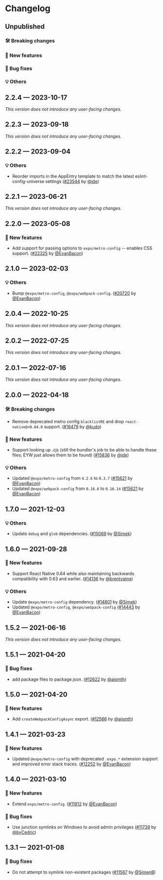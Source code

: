 # Changelog

## Unpublished

### 🛠 Breaking changes

### 🎉 New features

### 🐛 Bug fixes

### 💡 Others

## 2.2.4 — 2023-10-17

_This version does not introduce any user-facing changes._

## 2.2.3 — 2023-09-18

_This version does not introduce any user-facing changes._

## 2.2.2 — 2023-09-04

### 💡 Others

- Reorder imports in the AppEntry template to match the latest eslint-config-universe settings ([#23544](https://github.com/expo/expo/pull/23544) by [@ide](https://github.com/ide))

## 2.2.1 — 2023-06-21

_This version does not introduce any user-facing changes._

## 2.2.0 — 2023-05-08

### 🎉 New features

- Add support for passing options to `expo/metro-config` -- enables CSS support. ([#22325](https://github.com/expo/expo/pull/22325) by [@EvanBacon](https://github.com/EvanBacon))

## 2.1.0 — 2023-02-03

### 💡 Others

- Bump `@expo/metro-config`, `@expo/webpack-config`. ([#20720](https://github.com/expo/expo/pull/20720) by [@EvanBacon](https://github.com/EvanBacon))

## 2.0.4 — 2022-10-25

_This version does not introduce any user-facing changes._

## 2.0.2 — 2022-07-25

_This version does not introduce any user-facing changes._

## 2.0.1 — 2022-07-16

_This version does not introduce any user-facing changes._

## 2.0.0 — 2022-04-18

### 🛠 Breaking changes

- Remove deprecated metro config `blacklistRE` and drop `react-native@<0.64.0` support. ([#16479](https://github.com/expo/expo/pull/16479) by [@kudo](https://github.com/kudo))

### 🎉 New features

- Support looking up .cjs (still the bundler's job to be able to handle these files; EYW just allows them to be found) ([#15836](https://github.com/expo/expo/pull/15836) by [@ide](https://github.com/ide))

### 💡 Others

- Updated `@expo/metro-config` from `4.2.6` to `0.3.7` ([#15621](https://github.com/expo/expo/pull/15621) by [@EvanBacon](https://github.com/EvanBacon))
- Updated `@expo/webpack-config` from `0.16.6` to `0.16.14` ([#15621](https://github.com/expo/expo/pull/15621) by [@EvanBacon](https://github.com/EvanBacon))

## 1.7.0 — 2021-12-03

### 💡 Others

- Update `debug` and `glob` dependencies. ([#15069](https://github.com/expo/expo/pull/15069) by [@Simek](https://github.com/Simek))

## 1.6.0 — 2021-09-28

### 🎉 New features

- Support React Native 0.64 while also maintaining backwards compatibility with 0.63 and earlier. ([#14136](https://github.com/expo/expo/pull/14136) by [@brentvatne](https://github.com/brentvatne))

### 💡 Others

- Update `@expo/metro-config` dependency. ([#14801](https://github.com/expo/expo/pull/14801) by [@Simek](https://github.com/Simek))
- Updated `@expo/metro-config`, `@expo/webpack-config` ([#14443](https://github.com/expo/expo/pull/14443) by [@EvanBacon](https://github.com/EvanBacon))

## 1.5.2 — 2021-06-16

_This version does not introduce any user-facing changes._

## 1.5.1 — 2021-04-20

### 🐛 Bug fixes

- add package files to package.json. ([#12622](https://github.com/expo/expo/pull/12622) by [@ajsmth](https://github.com/ajsmth))

## 1.5.0 — 2021-04-20

### 🎉 New features

- Add `createWebpackConfigAsync` export. ([#12566](https://github.com/expo/expo/pull/12566) by [@ajsmth](https://github.com/ajsmth))

## 1.4.1 — 2021-03-23

### 🎉 New features

- Updated `@expo/metro-config` with deprecated `.expo.*` extension support and improved error stack traces. ([#12252](https://github.com/expo/expo/pull/12252) by [@EvanBacon](https://github.com/EvanBacon))

## 1.4.0 — 2021-03-10

### 🎉 New features

- Extend `expo/metro-config`. ([#11912](https://github.com/expo/expo/pull/11912) by [@EvanBacon](https://github.com/EvanBacon))

### 🐛 Bug fixes

- Use junction symlinks on Windows to avoid admin privileges ([#11739](https://github.com/expo/expo/pull/11739) by [@byCedric](https://github.com/byCedric))

## 1.3.1 — 2021-01-08

### 🐛 Bug fixes

- Do not attempt to symlink non-existent packages ([#11567](https://github.com/expo/expo/pull/11567) by [@SimenB](https://github.com/SimenB))
